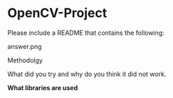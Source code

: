 # OpenCV-Project

Please include a README that contains the following:

answer.png

Methodolgy

What did you try and why do you think it did not work.

__What libraries are used__